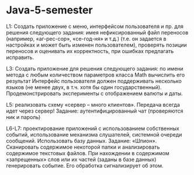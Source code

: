 # Java-5-semester
L1: Создать приложение с меню, интерфейсом пользователя и пр. для решения следующего задания: имея нефиксированный файл переносов (например, «аг-рес-сор», «се-год-ня» и т.д.) (т.е. он задается в настройках и может быть изменен пользователем), проверять позиции переносов и оценивать их корректность, при ошибках предлагать исправить.

L3: Создать приложение для решения следующего задания: по имени метода с любым количеством параметров класса Math вычислить его результат Интерфейс пользователя должен поддерживать несколько языков (не менее двух, в т.ч. хотя бы один государственный). Продемонстрировать эксперименты с отображением валюты и даты.

L5: реализовать схему «сервер – много клиентов». Передача всегда идет через сервер! Задание: аутентифицированный чат (проверяются ник и пароль)

L6-L7: проектирование приложений с использованием собственных событий, использование механизма слушателей, системной очереди сообщений. Использовать базу данных. Задание: «Шпион». Сканировать содержимое некоторой папки и анализировать содержимое текстовых файлов. При нахождении в содержимом «запрещенных» слов или их частей (заданы в базе данных) генерировать событие. Его обработка сигнализирует об этом. 

